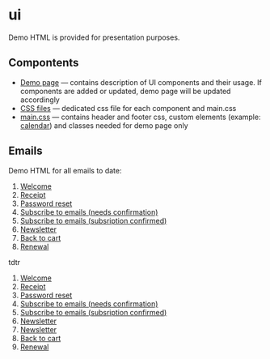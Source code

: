 # ui

Demo HTML is provided for presentation purposes. 
 
## Compontents

* [Demo page](https://blstgr.github.io/ui/email/lib.html) &mdash; contains description of UI components and their usage. If components are added or updated, demo page will be updated accordingly
* [CSS files](https://github.com/blstgr/ui/tree/master/email/css) &mdash; dedicated css file for each component and main.css
* [main.css](https://github.com/blstgr/ui/blob/master/email/css/main.css) &mdash; contains header and footer css, custom elements (example: [calendar](https://blstgr.github.io/ui/email/7-renewal.html)) and classes needed for demo page only



## Emails 

Demo HTML for all emails to date:
1. [Welcome](https://blstgr.github.io/ui/email/1-welcome.html)
2. [Receipt](https://blstgr.github.io/ui/email/2-receipt.html)
3. [Password reset](https://blstgr.github.io/ui/email/3-pwd-reset.html)
4. [Subscribe to emails (needs confirmation)](https://blstgr.github.io/ui/email/4-subsription-confirm.html)
5. [Subscribe to emails (subsription confirmed)](https://blstgr.github.io/ui/email/4-subsription-confirmed.html)
6. [Newsletter](https://blstgr.github.io/ui/email/5-newsletter.html)
7. [Back to cart](https://blstgr.github.io/ui/email/6-back-to-cart.html)
8. [Renewal](https://blstgr.github.io/ui/email/7-renewal.html)


tdtr
1. [Welcome](https://blstgr.github.io/ui/email/tdtr/1-welcome.html)
2. [Receipt](https://blstgr.github.io/ui/email/tdtr/2-receipt.html)
3. [Password reset](https://blstgr.github.io/ui/email/tdtr/3-pwd-reset.html)
4. [Subscribe to emails (needs confirmation)](https://blstgr.github.io/ui/email/tdtr/4-subsription-confirm.html)
5. [Subscribe to emails (subsription confirmed)](https://blstgr.github.io/ui/email/tdtr/4-subsription-confirmed.html)
6. [Newsletter](https://blstgr.github.io/ui/email/tdtr/5-newsletter.html)
6. [Newsletter](https://blstgr.github.io/ui/email/tdtr/5-newsletter_no_img.html)
7. [Back to cart](https://blstgr.github.io/ui/email/tdtr/6-back-to-cart.html)
8. [Renewal](https://blstgr.github.io/ui/email/tdtr/7-renewal.html)
